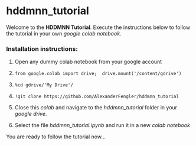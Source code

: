 # hddmnn_tutorial

Welcome to the **HDDMNN Tutorial**. Execute the instructions below to follow the tutorial in your own *google colab notebook*.

### Installation instructions:

1. Open any dummy colab notebook from your google account

2. `from google.colab import drive; 
drive.mount('/content/gdrive')`

3. `%cd gdrive/'My Drive'/`

4. `!git clone https://github.com/AlexanderFengler/hddmnn_tutorial`

5. Close this *colab* and navigate to the *hddmnn_tutorial* folder in your *google drive*.

6. Select the file *hddmnn_tutorial.ipynb* and run it in a new *colab notebook*

You are ready to follow the tutorial now... 
